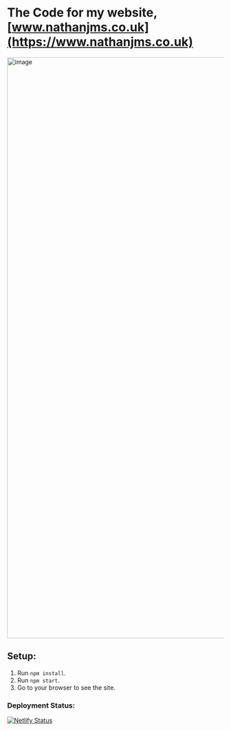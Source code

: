 # The Code for my website, [www.nathanjms.co.uk](https://www.nathanjms.co.uk)

<a href="https://www.nathanjms.co.uk" target="_blank" rel="noopener noreferrer">
  <img width="1349" alt="image" src="https://user-images.githubusercontent.com/64075030/142604685-a229d639-5a42-46fa-a588-b098f0ced706.png">
</a>

## Setup:

1. Run `npm install`.
2. Run `npm start`.
3. Go to your browser to see the site.

### Deployment Status:
[![Netlify Status](https://api.netlify.com/api/v1/badges/efa3c793-375f-4053-8add-0e9fef4f00d3/deploy-status)](https://app.netlify.com/sites/nathanjms/deploys)
